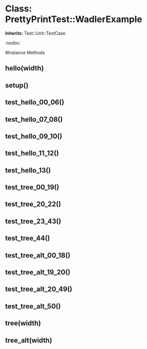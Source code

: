 # Class: PrettyPrintTest::WadlerExample
**Inherits:** Test::Unit::TestCase
    

:nodoc:



#Instance Methods
## hello(width) [](#method-i-hello)

## setup() [](#method-i-setup)

## test_hello_00_06() [](#method-i-test_hello_00_06)

## test_hello_07_08() [](#method-i-test_hello_07_08)

## test_hello_09_10() [](#method-i-test_hello_09_10)

## test_hello_11_12() [](#method-i-test_hello_11_12)

## test_hello_13() [](#method-i-test_hello_13)

## test_tree_00_19() [](#method-i-test_tree_00_19)

## test_tree_20_22() [](#method-i-test_tree_20_22)

## test_tree_23_43() [](#method-i-test_tree_23_43)

## test_tree_44() [](#method-i-test_tree_44)

## test_tree_alt_00_18() [](#method-i-test_tree_alt_00_18)

## test_tree_alt_19_20() [](#method-i-test_tree_alt_19_20)

## test_tree_alt_20_49() [](#method-i-test_tree_alt_20_49)

## test_tree_alt_50() [](#method-i-test_tree_alt_50)

## tree(width) [](#method-i-tree)

## tree_alt(width) [](#method-i-tree_alt)

